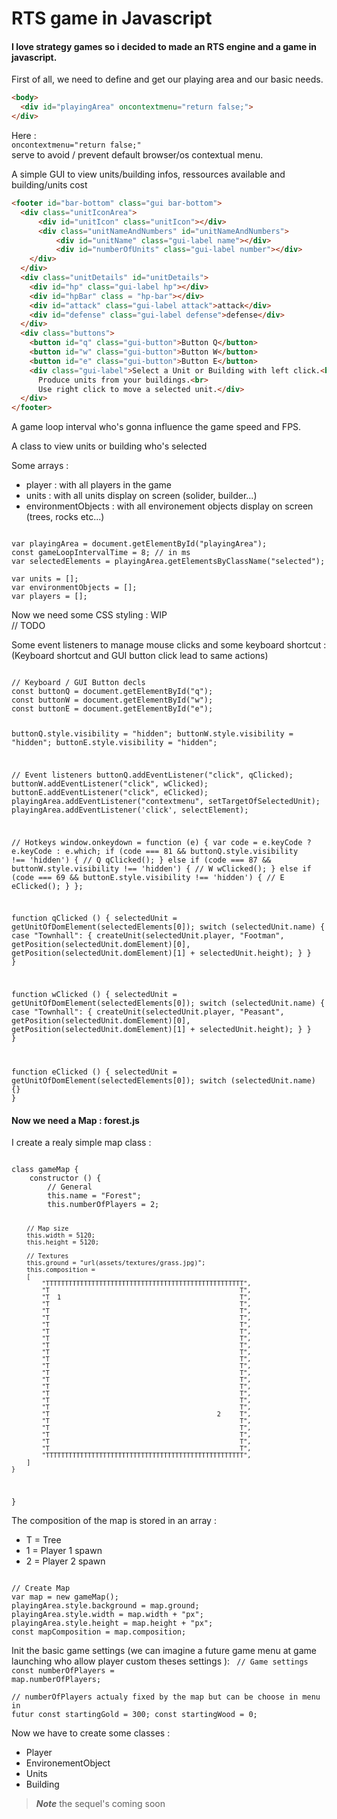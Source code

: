 # RTS game in Javascript

#### I love strategy games so i decided to made an RTS engine and a game in javascript.


First of all, we need to define and get our playing area and our basic needs.
  
```html
<body>
  <div id="playingArea" oncontextmenu="return false;">
</div>
```
  
Here :  
```oncontextmenu="return false;"```   
serve to avoid / prevent default browser/os contextual menu.
  
A simple GUI to view units/building infos, ressources available and building/units cost  

```html
<footer id="bar-bottom" class="gui bar-bottom">
  <div class="unitIconArea">
      <div id="unitIcon" class="unitIcon"></div>
      <div class="unitNameAndNumbers" id="unitNameAndNumbers">
          <div id="unitName" class="gui-label name"></div>
          <div id="numberOfUnits" class="gui-label number"></div>
    </div>
  </div>
  <div class="unitDetails" id="unitDetails">
    <div id="hp" class="gui-label hp"></div>
    <div id="hpBar" class = "hp-bar"></div>
    <div id="attack" class="gui-label attack">attack</div>
    <div id="defense" class="gui-label defense">defense</div>
  </div>
  <div class="buttons">
    <button id="q" class="gui-button">Button Q</button>
    <button id="w" class="gui-button">Button W</button>
    <button id="e" class="gui-button">Button E</button>
    <div class="gui-label">Select a Unit or Building with left click.<br>
      Produce units from your buildings.<br>
      Use right click to move a selected unit.</div>
  </div>
</footer>
```
   
A game loop interval who's gonna influence the game speed and FPS.  
  
A class to view units or building who's selected  
  
Some arrays :
  - player              : with all players in the game  
  - units               : with all units display on screen (solider, builder...)  
  - environmentObjects  : with all environement objects display on screen (trees, rocks etc...)  

<Code language="javascript">
var playingArea = document.getElementById("playingArea");
const gameLoopIntervalTime = 8; // in ms
var selectedElements = playingArea.getElementsByClassName("selected");
<!-- var unitsAndBuildings = []; -->
var units = [];
var environmentObjects = [];
var players = [];
</Code>
  
Now we need some CSS styling : WIP  
// TODO 
  
  
Some event listeners to manage mouse clicks and some keyboard shortcut :  
(Keyboard shortcut and GUI button click lead to same actions)

<Code language="javascript">
// Keyboard / GUI Button decls
const buttonQ = document.getElementById("q");
const buttonW = document.getElementById("w");
const buttonE = document.getElementById("e");

buttonQ.style.visibility = "hidden";
buttonW.style.visibility = "hidden";
buttonE.style.visibility = "hidden";

// Event listeners
buttonQ.addEventListener("click", qClicked);
buttonW.addEventListener("click", wClicked);
buttonE.addEventListener("click", eClicked);
playingArea.addEventListener("contextmenu", setTargetOfSelectedUnit);
playingArea.addEventListener('click', selectElement);

// Hotkeys
window.onkeydown = function (e) {
  var code = e.keyCode ? e.keyCode : e.which;
  if (code === 81 && buttonQ.style.visibility !== 'hidden') { // Q
      qClicked();
  } else if (code === 87 && buttonW.style.visibility !== 'hidden') { // W
      wClicked();
  }
  else if (code === 69 && buttonE.style.visibility !== 'hidden') { // E
      eClicked();
  }
};

function qClicked () {
  selectedUnit = getUnitOfDomElement(selectedElements[0]);
  switch (selectedUnit.name) {
    case "Townhall": {
      createUnit(selectedUnit.player, "Footman", getPosition(selectedUnit.domElement)[0], getPosition(selectedUnit.domElement)[1] + selectedUnit.height);
    }
  }
}

function wClicked () {
  selectedUnit = getUnitOfDomElement(selectedElements[0]);
  switch (selectedUnit.name) {
    case "Townhall": {
      createUnit(selectedUnit.player, "Peasant", getPosition(selectedUnit.domElement)[0], getPosition(selectedUnit.domElement)[1] + selectedUnit.height);
    }
  }
}

function eClicked () {
  selectedUnit = getUnitOfDomElement(selectedElements[0]);
  switch (selectedUnit.name) {}
}
</Code>
  
#### Now we need a Map : forest.js
I create a realy simple map class :  
  
<Code language="javascript">
class gameMap {
    constructor () {
        // General
        this.name = "Forest";
        this.numberOfPlayers = 2;

        // Map size
        this.width = 5120;
        this.height = 5120;

        // Textures
        this.ground = "url(assets/textures/grass.jpg)";
        this.composition =
        [
            "TTTTTTTTTTTTTTTTTTTTTTTTTTTTTTTTTTTTTTTTTTTTTTTTTTTT",
            "T                                                  T",
            "T  1                                               T",
            "T                                                  T",
            "T                                                  T",
            "T                                                  T",
            "T                                                  T",
            "T                                                  T",
            "T                                                  T",
            "T                                                  T",
            "T                                                  T",
            "T                                                  T",
            "T                                                  T",
            "T                                                  T",
            "T                                                  T",
            "T                                                  T",
            "T                                                  T",
            "T                                                  T",
            "T                                                  T",
            "T                                            2     T",
            "T                                                  T",
            "T                                                  T",
            "T                                                  T",
            "T                                                  T",
            "T                                                  T",
            "TTTTTTTTTTTTTTTTTTTTTTTTTTTTTTTTTTTTTTTTTTTTTTTTTTTT",
        ]
    }
}
</Code>
  
The composition of the map is stored in an array :  
- T = Tree  
- 1 = Player 1 spawn  
- 2 = Player 2 spawn  

<Code language="javascript">
// Create Map
var map = new gameMap();
playingArea.style.background = map.ground;
playingArea.style.width = map.width + "px";
playingArea.style.height = map.height + "px";
const mapComposition = map.composition;
</Code>
  
Init the basic game settings (we can imagine a future game menu at game launching who allow player custom theses settings ):
<Code language="javascript">
// Game settings
const numberOfPlayers = map.numberOfPlayers;  
// numberOfPlayers actualy fixed by the map but can be choose in menu in futur
const startingGold = 300;
const startingWood = 0;
</Code>
  
  
Now we have to create some classes :  
- Player
- EnvironementObject
- Units
- Building
   

> ***Note***
> the sequel's coming soon